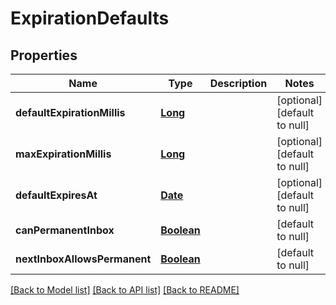 # ExpirationDefaults
## Properties

Name | Type | Description | Notes
------------ | ------------- | ------------- | -------------
**defaultExpirationMillis** | [**Long**](long) |  | [optional] [default to null]
**maxExpirationMillis** | [**Long**](long) |  | [optional] [default to null]
**defaultExpiresAt** | [**Date**](DateTime) |  | [optional] [default to null]
**canPermanentInbox** | [**Boolean**](boolean) |  | [default to null]
**nextInboxAllowsPermanent** | [**Boolean**](boolean) |  | [default to null]

[[Back to Model list]](../README#documentation-for-models) [[Back to API list]](../README#documentation-for-api-endpoints) [[Back to README]](../README)

